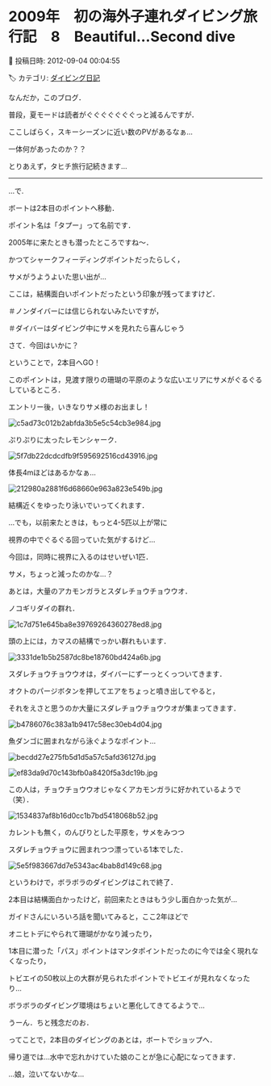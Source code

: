# 2009年　初の海外子連れダイビング旅行記　8　Beautiful...Second dive

📅 投稿日時: 2012-09-04 00:04:55

🏷️ カテゴリ: [ダイビング日記](ce3a7a8d424d112fce83ee85c81a0e344.md)

なんだか，このブログ．


普段，夏モードは読者がぐぐぐぐぐぐぐっと減るんですが．


ここしばらく，スキーシーズンに近い数のPVがあるなぁ…


一体何があったのか？？





とりあえず，タヒチ旅行記続きます…


----





…で.





ボートは2本目のポイントへ移動．


ポイント名は「タプー」って名前です．


2005年に来たときも潜ったところですね～．


かつてシャークフィーディングポイントだったらしく，


サメがうようよいた思い出が…


ここは，結構面白いポイントだったという印象が残ってますけど．


＃ノンダイバーには信じられないみたいですが，


＃ダイバーはダイビング中にサメを見れたら喜んじゃう





さて．今回はいかに？





ということで，2本目へGO！





このポイントは，見渡す限りの珊瑚の平原のような広いエリアにサメがぐるぐるしているところ．





エントリー後，いきなりサメ様のお出まし！




![c5ad73c012b2abfda3b5e5c54cb3e984.jpg](images/c5ad73c012b2abfda3b5e5c54cb3e984.jpg)







ぷりぷりに太ったレモンシャーク．




![5f7db22dcdcdfb9f595692516cd43916.jpg](images/5f7db22dcdcdfb9f595692516cd43916.jpg)




体長4mほどはあるかなぁ…




![212980a2881f6d68660e963a823e549b.jpg](images/212980a2881f6d68660e963a823e549b.jpg)







結構近くをゆったり泳いでいってくれます．


…でも，以前来たときは，もっと4-5匹以上が常に


視界の中でぐるぐる回っていた気がするけど…


今回は，同時に視界に入るのはせいぜい1匹．


サメ，ちょっと減ったのかな…？





あとは，大量のアカモンガラとスダレチョウチョウウオ．


ノコギリダイの群れ．




![1c7d751e645ba8e39769264360278ed8.jpg](images/1c7d751e645ba8e39769264360278ed8.jpg)







頭の上には，カマスの結構でっかい群れもいます．




![3331de1b5b2587dc8be18760bd424a6b.jpg](images/3331de1b5b2587dc8be18760bd424a6b.jpg)







スダレチョウチョウウオは，ダイバーにずーっとくっついてきます．


オクトのパージボタンを押してエアをちょっと噴き出してやると，


それをえさと思うのか大量にスダレチョウチョウウオが集まってきます．




![b4786076c383a1b9417c58ec30eb4d04.jpg](images/b4786076c383a1b9417c58ec30eb4d04.jpg)







魚ダンゴに囲まれながら泳ぐようなポイント…




![becdd27e275fb5d1d5a57c5afd36127d.jpg](images/becdd27e275fb5d1d5a57c5afd36127d.jpg)









![ef83da9d70c143bfb0a8420f5a3dc19b.jpg](images/ef83da9d70c143bfb0a8420f5a3dc19b.jpg)







この人は，チョウチョウウオじゃなくアカモンガラに好かれているようで（笑）．




![1534837af8b16d0cc1b7bd5418068b52.jpg](images/1534837af8b16d0cc1b7bd5418068b52.jpg)







カレントも無く，のんびりとした平原を，サメをみつつ


スダレチョウチョウに囲まれつつ漂っている1本でした．




![5e5f983667dd7e5343ac4bab8d149c68.jpg](images/5e5f983667dd7e5343ac4bab8d149c68.jpg)




というわけで，ボラボラのダイビングはこれで終了．





2本目は結構面白かったけど，前回来たときはもう少し面白かった気が…





ガイドさんにいろいろ話を聞いてみると，ここ2年ほどで


オニヒトデにやられて珊瑚がかなり減ったり，


1本目に潜った「パス」ポイントはマンタポイントだったのに今では全く現れなくなったり，


トビエイの50枚以上の大群が見られたポイントでトビエイが見れなくなったり…


ボラボラのダイビング環境はちょいと悪化してきてるようで…


うーん．ちと残念だのお． 





ってことで，2本目のダイビングのあとは，ボートでショップへ．


帰り道では…水中で忘れかけていた娘のことが急に心配になってきます． 





…娘，泣いてないかな…
